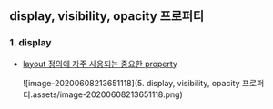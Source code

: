 ## display, visibility, opacity 프로퍼티



### 1. display

- <u>layout 정의에 자주 사용되는 중요한 property</u>

  ![image-20200608213651118](5. display, visibility, opacity 프로퍼티.assets/image-20200608213651118.png)